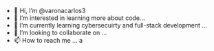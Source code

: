 - 👋 Hi, I’m @varonacarlos3
- 👀 I’m interested in learning more about code...
- 🌱 I’m currently learning cybersecuirty and full-stack development ...
- 💞️ I’m looking to collaborate on ...
- 📫 How to reach me ...
a
<!---
varonacarlos3/varonacarlos3 is a ✨ special ✨ repository because its `README.md` (this file) appears on your GitHub profile.
You can click the Preview link to take a look at your changes.
--->
